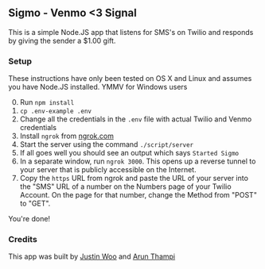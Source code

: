 ## Sigmo - Venmo <3 Signal

This is a simple Node.JS app that listens for SMS's on Twilio and
responds by giving the sender a $1.00 gift.

### Setup

These instructions have only been tested on OS X and Linux and assumes
you have Node.JS installed. YMMV for
Windows users

0. Run `npm install`
1. `cp .env-example .env`
2. Change all the credentials in the `.env` file with actual Twilio and
   Venmo credentials
3. Install `ngrok` from [ngrok.com](https://ngrok.com)
4. Start the server using the command `./script/server`
5. If all goes well you should see an output which says `Started Sigmo`
6. In a separate window, run `ngrok 3000`. This opens up a reverse
   tunnel to your server that is publicly accessible on the Internet.
7. Copy the `https` URL from ngrok and paste the URL of your server
   into the "SMS" URL of a number on the Numbers page of your Twilio
Account. On the page for that number, change the Method from "POST" to
"GET".

You're done!

### Credits

This app was built by [Justin Woo](https://twitter.com/jzwoo) and [Arun
Thampi](https://twitter.com/iamclovin)
